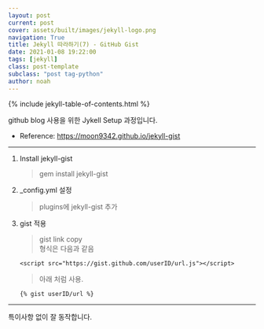 ```yaml
---
layout: post
current: post
cover: assets/built/images/jekyll-logo.png
navigation: True
title: Jekyll 따라하기(7) - GitHub Gist
date: 2021-01-08 19:22:00
tags: [jekyll]
class: post-template
subclass: "post tag-python"
author: noah
---
```


{% include jekyll-table-of-contents.html %}

github blog 사용을 위한 Jykell Setup 과정입니다.

- Reference: https://moon9342.github.io/jekyll-gist

---

1. Install jekyll-gist

   > gem install jekyll-gist

2. \_config.yml 설정

   > plugins에 jekyll-gist 추가

3. gist 적용

   > gist link copy  
   > 형식은 다음과 같음

   ```
   <script src="https://gist.github.com/userID/url.js"></script>
   ```

   > 아래 처럼 사용.

   ```
   {% gist userID/url %}
   ```

---

특이사항 없이 잘 동작합니다.
